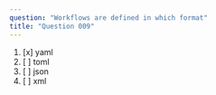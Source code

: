 ```yaml
---
question: "Workflows are defined in which format"
title: "Question 009"
---
```


1. [x] yaml
1. [ ] toml
1. [ ] json
1. [ ] xml
